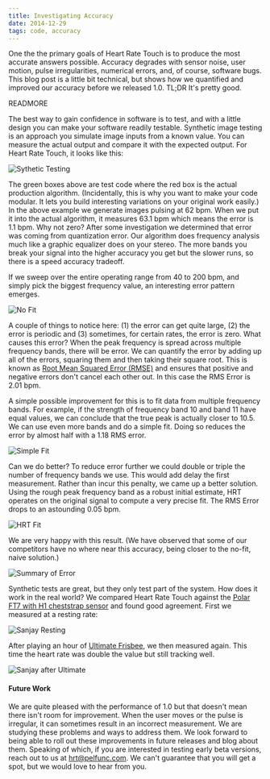 ```yaml
---
title: Investigating Accuracy
date: 2014-12-29
tags: code, accuracy
---
```


One the the primary goals of Heart Rate Touch is to produce the most accurate answers possible.  Accuracy degrades with sensor noise, user motion, pulse irregularities, numerical errors, and, of course, software bugs.  This blog post is a little bit technical, but shows how we quantified and improved our accuracy before we released 1.0.  TL;DR It's pretty good.

READMORE

The best way to gain confidence in software is to test, and with a little design you can make your software readily testable.  Synthetic image testing is an approach you simulate image inputs from a known value. You can measure the actual output and compare it with the expected output.  For Heart Rate Touch, it looks like this:

![Sythetic Testing](blog/synth.png)

The green boxes above are test code where the red box is the actual production algorithm.  (Incidentally, this is why you want to make your code modular.  It lets you build interesting variations on your original work easily.)  In the above example we generate images pulsing at 62 bpm.  When we put it into the actual algorithm, it measures 63.1 bpm which means the error is 1.1 bpm.  Why not zero?  After some investigation we determined that error was coming from quantization error.  Our algorithm does frequency analysis much like a graphic equalizer does on your stereo.  The more bands you break your signal into the higher accuracy you get but the slower runs, so there is a speed accuracy tradeoff.

If we sweep over the entire operating range from 40 to 200 bpm, and simply pick the biggest frequency value, an interesting error pattern emerges.

![No Fit](blog/no_fit.png)

A couple of things to notice here: (1) the error can get quite large, (2) the error is periodic and (3) sometimes, for certain rates, the error is zero. What causes this error?  When the peak frequency is spread across multiple frequency bands, there will be error.  We can quantify the error by adding up all of the errors, squaring them and then taking their square root.  This is known as <a href="http://en.wikipedia.org/wiki/Root-mean-square_deviation">Root Mean Squared Error (RMSE)</a> and ensures that positive and negative errors don't cancel each other out.  In this case the RMS Error is 2.01 bpm.

A simple possible improvement for this is to fit data from multiple frequency bands.  For example, if the strength of frequency band 10 and band 11 have equal values, we can conclude that the true peak is actually closer to 10.5.  We can use even more bands and do a simple fit. Doing so reduces the error by almost half with a 1.18 RMS error.

![Simple Fit](blog/simple_fit.png)

Can we do better?  To reduce error further we could double or triple the number of frequency bands we use.  This would add delay the first measurement.  Rather than incur this penalty, we came up a better solution. Using the rough peak frequency band as a robust initial estimate, HRT operates on the original signal to compute a very precise fit.  The RMS Error drops to an astounding 0.05 bpm.

![HRT Fit](blog/hrt_fit.png)

We are very happy with this result. (We have observed that some of our competitors have no where near this accuracy, being closer to the no-fit, naive solution.)

![Summary of Error](blog/summary.png)

Synthetic tests are great, but they only test part of the system.  How does it work in the real world?  We compared Heart Rate Touch against the <a href="http://www.polar.com/us-en/products/get_active/fitness_crosstraining/FT7">Polar FT7 with H1 cheststrap sensor</a> and found good agreement.  First we measured at a resting rate:

![Sanjay Resting](blog/hrt55.jpg)

After playing an hour of <a href="http://en.wikipedia.org/wiki/Ultimate_(sport)">Ultimate Frisbee</a>, we then measured again.  This time the heart rate was double the value but still tracking well.

![Sanjay after Ultimate](blog/hrt105.jpg)

#### Future Work

We are quite pleased with the performance of 1.0 but that doesn't mean there isn't room for improvement.  When the user moves or the pulse is irregular, it can sometimes result in an incorrect measurement.  We are studying these problems and ways to address them.  We look forward to being able to roll out these improvements in future releases and blog about them.  Speaking of which, if you are interested in testing early beta versions, reach out to us at <a href="mailto:hrt@pelfunc.com">hrt@pelfunc.com</a>.  We can't guarantee that you will get a spot, but we would love to hear from you.
